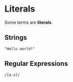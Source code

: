 # Literals

Some terms are **literals**.

## Strings

```
"Hello world!"
```

## Regular Expressions

```
/[a-z]/
```

